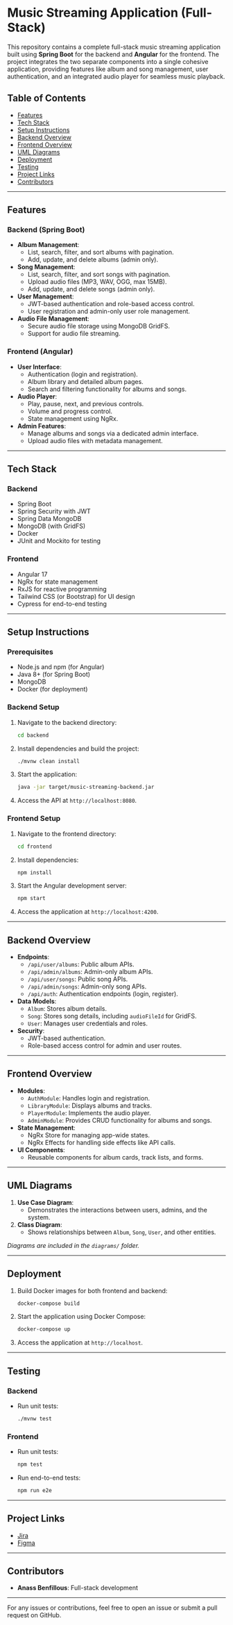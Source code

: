 # Music Streaming Application (Full-Stack)

This repository contains a complete full-stack music streaming application built using **Spring Boot** for the backend and **Angular** for the frontend. The project integrates the two separate components into a single cohesive application, providing features like album and song management, user authentication, and an integrated audio player for seamless music playback.

## Table of Contents
- [Features](#features)
- [Tech Stack](#tech-stack)
- [Setup Instructions](#setup-instructions)
- [Backend Overview](#backend-overview)
- [Frontend Overview](#frontend-overview)
- [UML Diagrams](#uml-diagrams)
- [Deployment](#deployment)
- [Testing](#testing)
- [Project Links](#project-links)
- [Contributors](#contributors)

---

## Features

### Backend (Spring Boot)
- **Album Management**:
    - List, search, filter, and sort albums with pagination.
    - Add, update, and delete albums (admin only).
- **Song Management**:
    - List, search, filter, and sort songs with pagination.
    - Upload audio files (MP3, WAV, OGG, max 15MB).
    - Add, update, and delete songs (admin only).
- **User Management**:
    - JWT-based authentication and role-based access control.
    - User registration and admin-only user role management.
- **Audio File Management**:
    - Secure audio file storage using MongoDB GridFS.
    - Support for audio file streaming.

### Frontend (Angular)
- **User Interface**:
    - Authentication (login and registration).
    - Album library and detailed album pages.
    - Search and filtering functionality for albums and songs.
- **Audio Player**:
    - Play, pause, next, and previous controls.
    - Volume and progress control.
    - State management using NgRx.
- **Admin Features**:
    - Manage albums and songs via a dedicated admin interface.
    - Upload audio files with metadata management.

---

## Tech Stack

### Backend
- Spring Boot
- Spring Security with JWT
- Spring Data MongoDB
- MongoDB (with GridFS)
- Docker
- JUnit and Mockito for testing

### Frontend
- Angular 17
- NgRx for state management
- RxJS for reactive programming
- Tailwind CSS (or Bootstrap) for UI design
- Cypress for end-to-end testing

---

## Setup Instructions

### Prerequisites
- Node.js and npm (for Angular)
- Java 8+ (for Spring Boot)
- MongoDB
- Docker (for deployment)

### Backend Setup
1. Navigate to the backend directory:
   ```bash
   cd backend
   ```
2. Install dependencies and build the project:
   ```bash
   ./mvnw clean install
   ```
3. Start the application:
   ```bash
   java -jar target/music-streaming-backend.jar
   ```
4. Access the API at `http://localhost:8080`.

### Frontend Setup
1. Navigate to the frontend directory:
   ```bash
   cd frontend
   ```
2. Install dependencies:
   ```bash
   npm install
   ```
3. Start the Angular development server:
   ```bash
   npm start
   ```
4. Access the application at `http://localhost:4200`.

---

## Backend Overview
- **Endpoints**:
    - `/api/user/albums`: Public album APIs.
    - `/api/admin/albums`: Admin-only album APIs.
    - `/api/user/songs`: Public song APIs.
    - `/api/admin/songs`: Admin-only song APIs.
    - `/api/auth`: Authentication endpoints (login, register).
- **Data Models**:
    - `Album`: Stores album details.
    - `Song`: Stores song details, including `audioFileId` for GridFS.
    - `User`: Manages user credentials and roles.
- **Security**:
    - JWT-based authentication.
    - Role-based access control for admin and user routes.

---

## Frontend Overview
- **Modules**:
    - `AuthModule`: Handles login and registration.
    - `LibraryModule`: Displays albums and tracks.
    - `PlayerModule`: Implements the audio player.
    - `AdminModule`: Provides CRUD functionality for albums and songs.
- **State Management**:
    - NgRx Store for managing app-wide states.
    - NgRx Effects for handling side effects like API calls.
- **UI Components**:
    - Reusable components for album cards, track lists, and forms.

---

## UML Diagrams
1. **Use Case Diagram**:
    - Demonstrates the interactions between users, admins, and the system.
2. **Class Diagram**:
    - Shows relationships between `Album`, `Song`, `User`, and other entities.

*Diagrams are included in the `diagrams/` folder.*

---

## Deployment
1. Build Docker images for both frontend and backend:
   ```bash
   docker-compose build
   ```
2. Start the application using Docker Compose:
   ```bash
   docker-compose up
   ```
3. Access the application at `http://localhost`.

---

## Testing

### Backend
- Run unit tests:
  ```bash
  ./mvnw test
  ```

### Frontend
- Run unit tests:
  ```bash
  npm test
  ```
- Run end-to-end tests:
  ```bash
  npm run e2e
  ```

---

## Project Links

- [Jira]([https://benfill.atlassian.net/jira/software/projects/MEZ/boards/435?atlOrigin=eyJpIjoiOGNiZTYyMTcyYTVhNDQ1Y2I3NThiZmZlNjVkNmI1NGMiLCJwIjoiaiJ9](https://benfill.atlassian.net/jira/software/projects/MUS/boards/469?issueParent=11434&sprintStarted=true&atlOrigin=eyJpIjoiYzcwMjFjOTJiMjc5NDZiMzg4ZGYyZTg4NWJkMTM4NjAiLCJwIjoiaiJ9))
- [Figma](https://www.figma.com/design/2pgt3vqyOYVAeKDhnDywmJ/SongCloud?node-id=0-1&t=SxhUm7kI4SoEGwJZ-1)

---

## Contributors
- **Anass Benfillous**: Full-stack development

---

For any issues or contributions, feel free to open an issue or submit a pull request on GitHub.

